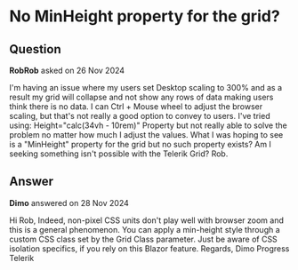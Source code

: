 # No MinHeight property for the grid?

## Question

**RobRob** asked on 26 Nov 2024

I'm having an issue where my users set Desktop scaling to 300% and as a result my grid will collapse and not show any rows of data making users think there is no data. I can Ctrl + Mouse wheel to adjust the browser scaling, but that's not really a good option to convey to users. I've tried using: Height="calc(34vh - 10rem)" Property but not really able to solve the problem no matter how much I adjust the values. What I was hoping to see is a "MinHeight" property for the grid but no such property exists? Am I seeking something isn't possible with the Telerik Grid? Rob.

## Answer

**Dimo** answered on 28 Nov 2024

Hi Rob, Indeed, non-pixel CSS units don't play well with browser zoom and this is a general phenomenon. You can apply a min-height style through a custom CSS class set by the Grid Class parameter. Just be aware of CSS isolation specifics, if you rely on this Blazor feature. Regards, Dimo Progress Telerik
